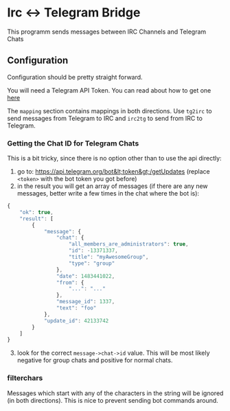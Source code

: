 # Irc <-> Telegram Bridge 

This programm sends messages between IRC Channels and Telegram Chats

## Configuration

Configuration should be pretty straight forward.

You will need a Telegram API Token. You can read about how to get one [here](https://core.telegram.org/bots#botfather)

The `mapping` section contains mappings in both directions.
Use `tg2irc` to send messages from Telegram to IRC and `irc2tg` to send from IRC to Telegram.

### Getting the Chat ID for Telegram Chats

This is a bit tricky, since there is no option other than to use the api directly:

1. go to: https://api.telegram.org/bot&lt;token&gt;/getUpdates (replace `<token>` with the bot token you got before)
2. in the result you will get an array of messages (if there are any new messages, better write a few times in the chat where the bot is):

```js
{
    "ok": true,
    "result": [
        {
            "message": {
                "chat": {
                    "all_members_are_administrators": true,
                    "id": -13371337,
                    "title": "myAwesomeGroup",
                    "type": "group"
                },
                "date": 1483441022,
                "from": {
                    "...": "..."
                },
                "message_id": 1337,
                "text": "foo"
            },
            "update_id": 42133742
        }
    ]
}
```
3. look for the correct `message->chat->id` value. This will be most likely negative for group chats and positive for normal chats.

### filterchars
Messages which start with any of the characters in the string will be ignored (in both directions). This is nice to prevent sending bot commands around.
